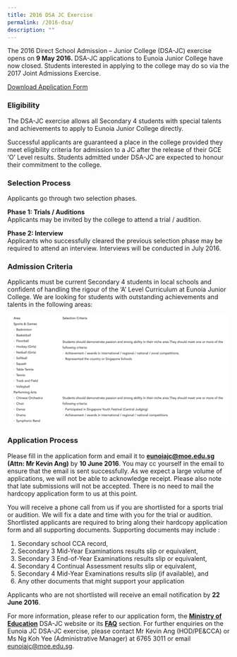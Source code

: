 ```yaml
---
title: 2016 DSA JC Exercise
permalink: /2016-dsa/
description: ""
---
```

The 2016 Direct School Admission – Junior College (DSA-JC) exercise opens on **9 May 2016.** DSA-JC applications to Eunoia Junior College have now closed. Students interested in applying to the college may do so via the 2017 Joint Admissions Exercise.

[Download Application Form](https://go.gov.sg/2021-ejc-dsa)

### Eligibility

The DSA-JC exercise allows all Secondary 4 students with special talents and achievements to apply to Eunoia Junior College directly.

Successful applicants are guaranteed a place in the college provided they meet eligibility criteria for admission to a JC after the release of their GCE ‘O’ Level results. Students admitted under DSA-JC are expected to honour their commitment to the college.

### Selection Process

Applicants go through two selection phases.

**Phase 1: Trials / Auditions**  
Applicants may be invited by the college to attend a trial / audition.

**Phase 2: Interview**  
Applicants who successfully cleared the previous selection phase may be required to attend an interview. Interviews will be conducted in July 2016.

### Admission Criteria

Applicants must be current Secondary 4 students in local schools and confident of handling the rigour of the ‘A’ Level Curriculum at Eunoia Junior College. We are looking for students with outstanding achievements and talents in the following areas:

![](/images/dsa-2016.png)

### Application Process

Please fill in the application form and email it to **eunoiajc@moe.edu.sg (Attn: Mr Kevin Ang)** by **10 June 2016**. You may cc yourself in the email to ensure that the email is sent successfully. As we expect a large volume of applications, we will not be able to acknowledge receipt. Please also note that late submissions will not be accepted. There is no need to mail the hardcopy application form to us at this point.

You will receive a phone call from us if you are shortlisted for a sports trial or audition. We will fix a date and time with you for the trial or audition. Shortlisted applicants are required to bring along their hardcopy application form and all supporting documents. Supporting documents may include :

1.  Secondary school CCA record,
2.  Secondary 3 Mid-Year Examinations results slip or equivalent,
3.  Secondary 3 End-of-Year Examinations results slip or equivalent,
4.  Secondary 4 Continual Assessment results slip or equivalent,
5.  Secondary 4 Mid-Year Examinations results slip (if available), and
6.  Any other documents that might support your application

Applicants who are not shortlisted will receive an email notification by **22 June 2016**.

For more information, please refer to our application form, the **[Ministry of Education](http://www.moe.gov.sg/education/admissions/dsa-jc/)** DSA-JC website or its **[FAQ](http://www.ifaq.gov.sg/MOE/apps/fcd_faqmain.aspx#TOPIC_8227)** section. For further enquiries on the Eunoia JC DSA-JC exercise, please contact Mr Kevin Ang (HOD/PE&CCA) or Ms Ng Koh Yee (Administrative Manager) at 6765 3011 or email eunoiajc@moe.edu.sg.